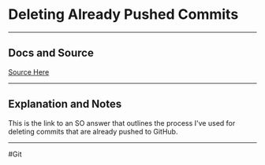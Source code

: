 # Deleting Already Pushed Commits

---
## Docs and Source
[Source Here](https://stackoverflow.com/questions/448919/how-can-i-remove-a-commit-on-github/448929#448929)

---
## Explanation and Notes
This is the link to an SO answer that outlines the process I've used for deleting commits that are already pushed to GitHub.

---


#Git 